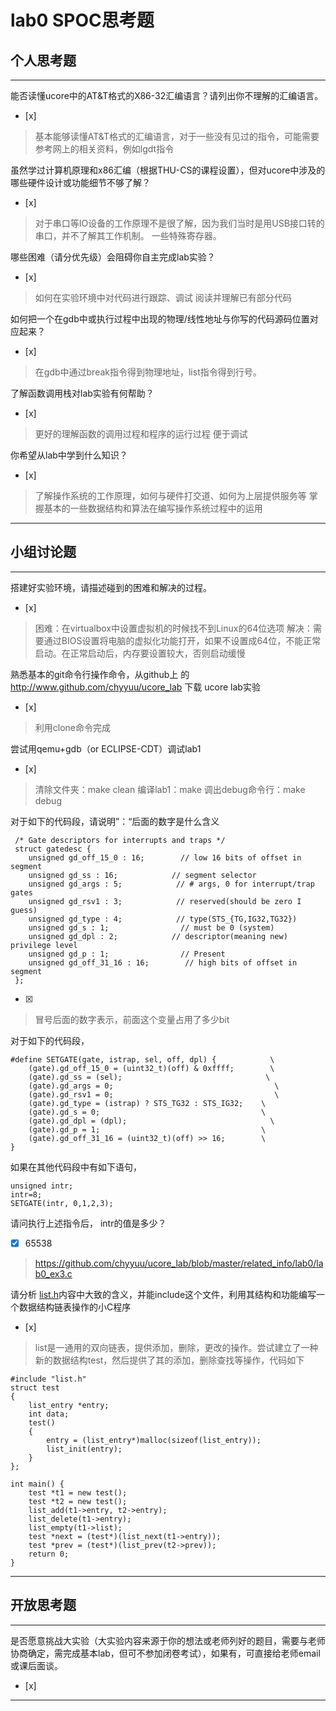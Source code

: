 # lab0 SPOC思考题

## 个人思考题

---

能否读懂ucore中的AT&T格式的X86-32汇编语言？请列出你不理解的汇编语言。
- [x]  

>  基本能够读懂AT&T格式的汇编语言，对于一些没有见过的指令，可能需要参考网上的相关资料，例如lgdt指令

虽然学过计算机原理和x86汇编（根据THU-CS的课程设置），但对ucore中涉及的哪些硬件设计或功能细节不够了解？
- [x]  

> 对于串口等IO设备的工作原理不是很了解，因为我们当时是用USB接口转的串口，并不了解其工作机制。
> 一些特殊寄存器。


哪些困难（请分优先级）会阻碍你自主完成lab实验？
- [x]  

> 如何在实验环境中对代码进行跟踪、调试
> 阅读并理解已有部分代码

如何把一个在gdb中或执行过程中出现的物理/线性地址与你写的代码源码位置对应起来？
- [x]  

> 在gdb中通过break指令得到物理地址，list指令得到行号。

了解函数调用栈对lab实验有何帮助？
- [x] 

> 更好的理解函数的调用过程和程序的运行过程
> 便于调试 

你希望从lab中学到什么知识？
- [x]  

> 了解操作系统的工作原理，如何与硬件打交道、如何为上层提供服务等
> 掌握基本的一些数据结构和算法在编写操作系统过程中的运用

---

## 小组讨论题

---

搭建好实验环境，请描述碰到的困难和解决的过程。
- [x]  

> 困难：在virtualbox中设置虚拟机的时候找不到Linux的64位选项
> 解决：需要通过BIOS设置将电脑的虚拟化功能打开，如果不设置成64位，不能正常启动。在正常启动后，内存要设置较大，否则启动缓慢

熟悉基本的git命令行操作命令，从github上
的 http://www.github.com/chyyuu/ucore_lab 下载
ucore lab实验
- [x]  

> 利用clone命令完成

尝试用qemu+gdb（or ECLIPSE-CDT）调试lab1
- [x]   

> 清除文件夹：make clean 
> 编译lab1：make 
> 调出debug命令行：make debug

对于如下的代码段，请说明”：“后面的数字是什么含义
```
 /* Gate descriptors for interrupts and traps */
 struct gatedesc {
    unsigned gd_off_15_0 : 16;        // low 16 bits of offset in segment
    unsigned gd_ss : 16;            // segment selector
    unsigned gd_args : 5;            // # args, 0 for interrupt/trap gates
    unsigned gd_rsv1 : 3;            // reserved(should be zero I guess)
    unsigned gd_type : 4;            // type(STS_{TG,IG32,TG32})
    unsigned gd_s : 1;                // must be 0 (system)
    unsigned gd_dpl : 2;            // descriptor(meaning new) privilege level
    unsigned gd_p : 1;                // Present
    unsigned gd_off_31_16 : 16;        // high bits of offset in segment
 };
 ```

- [x]  

> 冒号后面的数字表示，前面这个变量占用了多少bit

对于如下的代码段，
```
#define SETGATE(gate, istrap, sel, off, dpl) {            \
    (gate).gd_off_15_0 = (uint32_t)(off) & 0xffff;        \
    (gate).gd_ss = (sel);                                \
    (gate).gd_args = 0;                                    \
    (gate).gd_rsv1 = 0;                                    \
    (gate).gd_type = (istrap) ? STS_TG32 : STS_IG32;    \
    (gate).gd_s = 0;                                    \
    (gate).gd_dpl = (dpl);                                \
    (gate).gd_p = 1;                                    \
    (gate).gd_off_31_16 = (uint32_t)(off) >> 16;        \
}
```
如果在其他代码段中有如下语句，
```
unsigned intr;
intr=8;
SETGATE(intr, 0,1,2,3);
```
请问执行上述指令后， intr的值是多少？

- [x]  65538

> https://github.com/chyyuu/ucore_lab/blob/master/related_info/lab0/lab0_ex3.c

请分析 [list.h](https://github.com/chyyuu/ucore_lab/blob/master/labcodes/lab2/libs/list.h)内容中大致的含义，并能include这个文件，利用其结构和功能编写一个数据结构链表操作的小C程序
- [x]  

> list是一通用的双向链表，提供添加，删除，更改的操作。尝试建立了一种新的数据结构test，然后提供了其的添加，删除查找等操作，代码如下

    #include "list.h"
    struct test
    {
        list_entry *entry;
        int data;
        test()
        {
            entry = (list_entry*)malloc(sizeof(list_entry));
            list_init(entry);
        }
    };

    int main() {
        test *t1 = new test();
        test *t2 = new test();
        list_add(t1->entry, t2->entry);
        list_delete(t1->entry);
        list_empty(t1->list);
        test *next = (test*)(list_next(t1->entry));
        test *prev = (test*)(list_prev(t2->prev));
        return 0;
    }

---

## 开放思考题

---

是否愿意挑战大实验（大实验内容来源于你的想法或老师列好的题目，需要与老师协商确定，需完成基本lab，但可不参加闭卷考试），如果有，可直接给老师email或课后面谈。
- [x]  

>  

---
